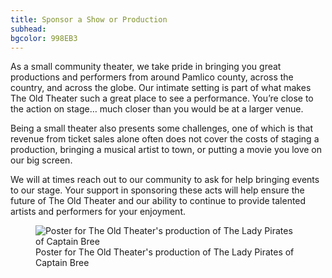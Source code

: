 ```yaml
---
title: Sponsor a Show or Production
subhead: 
bgcolor: 998EB3
---
```

         
As a small community theater, we take pride in bringing you great productions and performers from around Pamlico county, across the country, and across the globe. Our intimate setting is part of what makes The Old Theater such a great place to see a performance. You’re close to the action on stage… much closer than you would be at a larger venue.

Being a small theater also presents some challenges, one of which is that revenue from ticket sales alone often does not cover the costs of staging a production, bringing a musical artist to town, or putting a movie you love on our big screen.

We will at times reach out to our community to ask for help bringing events to our stage. Your support in sponsoring these acts will help ensure the future of The Old Theater and our ability to continue to provide talented artists and performers for your enjoyment.

<figure>
  <img
    src="/images/support/lady-pirates-captain-bree.jpg"
    alt="Poster for The Old Theater's production of The Lady Pirates of Captain Bree"
    loading="lazy"
  />
  <figcaption class="italic">
     Poster for The Old Theater's production of The Lady Pirates of Captain Bree
  </figcaption>
</figure>
